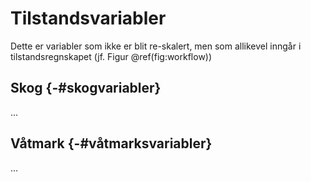 # Tilstandsvariabler

Dette er variabler som ikke er blit re-skalert, men som allikevel inngår i tilstandsregnskapet (jf. Figur \@ref(fig:workflow))


## Skog {-#skogvariabler}

...

## Våtmark {-#våtmarksvariabler}

...


